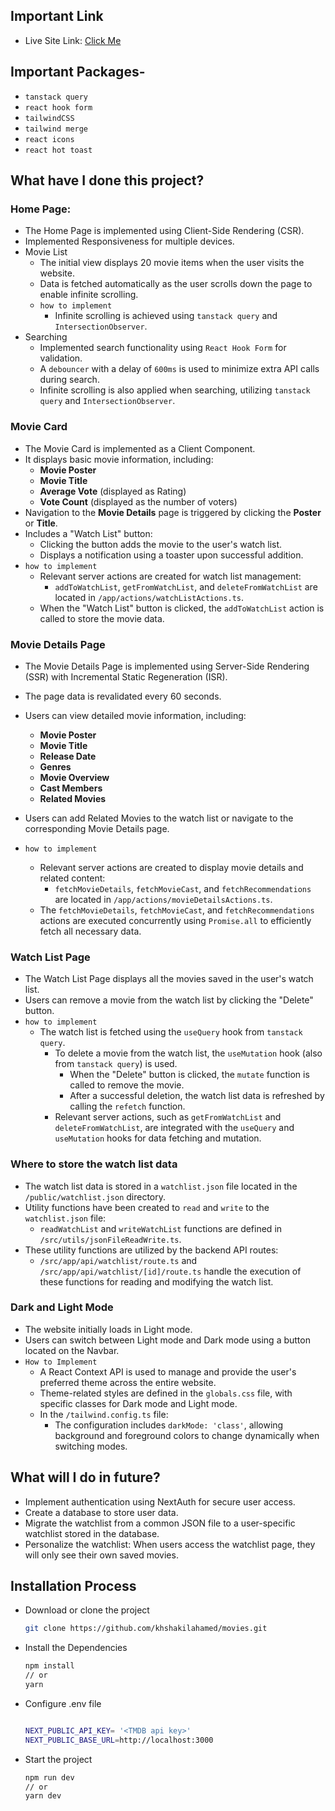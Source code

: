 ## Important Link

- Live Site Link: [Click Me](https://movies-one-alpha.vercel.app/)

## Important Packages-
- `tanstack query`
- `react hook form`
- `tailwindCSS`
- `tailwind merge`
- `react icons`
- `react hot toast`

## What have I done this project?

### Home Page:

- The Home Page is implemented using Client-Side Rendering (CSR).
- Implemented Responsiveness for multiple devices.
- Movie List
  - The initial view displays 20 movie items when the user visits the website.
  - Data is fetched automatically as the user scrolls down the page to enable infinite scrolling.
  - `how to implement`
    - Infinite scrolling is achieved using `tanstack query` and `IntersectionObserver`.
- Searching
  - Implemented search functionality using `React Hook Form` for validation.
  - A `debouncer` with a delay of `600ms` is used to minimize extra API calls during search.
  - Infinite scrolling is also applied when searching, utilizing `tanstack query` and `IntersectionObserver`.

### Movie Card

- The Movie Card is implemented as a Client Component.
- It displays basic movie information, including:
  - **Movie Poster**
  - **Movie Title**
  - **Average Vote** (displayed as Rating)
  - **Vote Count** (displayed as the number of voters)
- Navigation to the **Movie Details** page is triggered by clicking the **Poster** or **Title**.
- Includes a "Watch List" button:
  - Clicking the button adds the movie to the user's watch list.
  - Displays a notification using a toaster upon successful addition.
- `how to implement`
  - Relevant server actions are created for watch list management:
    - `addToWatchList`, `getFromWatchList`, and `deleteFromWatchList` are located in `/app/actions/watchListActions.ts`.
  - When the "Watch List" button is clicked, the `addToWatchList` action is called to store the movie data.

### Movie Details Page

- The Movie Details Page is implemented using Server-Side Rendering (SSR) with Incremental Static Regeneration (ISR).
- The page data is revalidated every 60 seconds.
- Users can view detailed movie information, including:
  - **Movie Poster**
  - **Movie Title**
  - **Release Date**
  - **Genres**
  - **Movie Overview**
  - **Cast Members**
  - **Related Movies**
- Users can add Related Movies to the watch list or navigate to the corresponding Movie Details page.

- `how to implement`
  - Relevant server actions are created to display movie details and related content:
    - `fetchMovieDetails`, `fetchMovieCast`, and `fetchRecommendations` are located in `/app/actions/movieDetailsActions.ts`.
  - The `fetchMovieDetails`, `fetchMovieCast`, and `fetchRecommendations` actions are executed concurrently using `Promise.all` to efficiently fetch all necessary data.

### Watch List Page

- The Watch List Page displays all the movies saved in the user's watch list.
- Users can remove a movie from the watch list by clicking the "Delete" button.
- `how to implement`
  - The watch list is fetched using the `useQuery` hook from `tanstack query`.
    - To delete a movie from the watch list, the `useMutation` hook (also from `tanstack query`) is used.
      - When the "Delete" button is clicked, the `mutate` function is called to remove the movie.
      - After a successful deletion, the watch list data is refreshed by calling the `refetch` function.
    - Relevant server actions, such as `getFromWatchList` and `deleteFromWatchList`, are integrated with the `useQuery` and `useMutation` hooks for data fetching and mutation.

### Where to store the watch list data

- The watch list data is stored in a `watchlist.json` file located in the `/public/watchlist.json` directory.
- Utility functions have been created to `read` and `write` to the `watchlist.json` file:
  - `readWatchList` and `writeWatchList` functions are defined in `/src/utils/jsonFileReadWrite.ts`.
- These utility functions are utilized by the backend API routes:
  - `/src/app/api/watchlist/route.ts` and `/src/app/api/watchlist/[id]/route.ts` handle the execution of these functions for reading and modifying the watch list.

### Dark and Light Mode

- The website initially loads in Light mode.
- Users can switch between Light mode and Dark mode using a button located on the Navbar.
- `How to Implement`
  - A React Context API is used to manage and provide the user's preferred theme across the entire website.
  - Theme-related styles are defined in the `globals.css` file, with specific classes for Dark mode and Light mode.
  - In the `/tailwind.config.ts` file:
    - The configuration includes `darkMode: 'class'`, allowing background and foreground colors to change dynamically when switching modes.

## What will I do in future?

- Implement authentication using NextAuth for secure user access.
- Create a database to store user data.
- Migrate the watchlist from a common JSON file to a user-specific watchlist stored in the database.
- Personalize the watchlist: When users access the watchlist page, they will only see their own saved movies.

## Installation Process

- Download or clone the project

  ```bash
  git clone https://github.com/khshakilahamed/movies.git
  ```

- Install the Dependencies

  ```bash
  npm install
  // or
  yarn
  ```

- Configure .env file

  ```bash

  NEXT_PUBLIC_API_KEY= '<TMDB api key>'
  NEXT_PUBLIC_BASE_URL=http://localhost:3000
  ```

- Start the project

  ```bash
  npm run dev
  // or
  yarn dev
  ```
